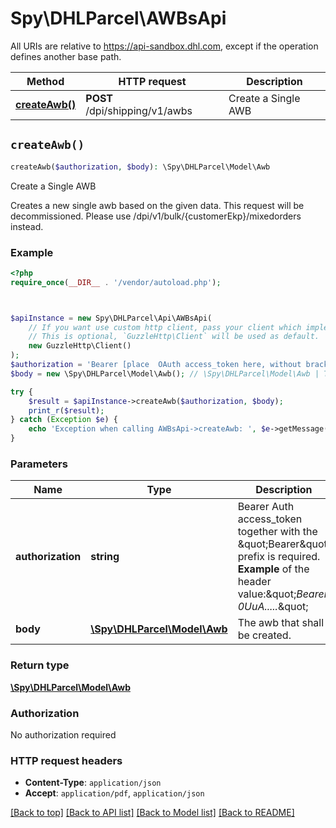 # Spy\DHLParcel\AWBsApi

All URIs are relative to https://api-sandbox.dhl.com, except if the operation defines another base path.

| Method | HTTP request | Description |
| ------------- | ------------- | ------------- |
| [**createAwb()**](AWBsApi.md#createAwb) | **POST** /dpi/shipping/v1/awbs | Create a Single AWB |


## `createAwb()`

```php
createAwb($authorization, $body): \Spy\DHLParcel\Model\Awb
```

Create a Single AWB

Creates a new single awb based on the given data. This request will be decommissioned. Please use /dpi/v1/bulk/{customerEkp}/mixedorders instead.

### Example

```php
<?php
require_once(__DIR__ . '/vendor/autoload.php');



$apiInstance = new Spy\DHLParcel\Api\AWBsApi(
    // If you want use custom http client, pass your client which implements `GuzzleHttp\ClientInterface`.
    // This is optional, `GuzzleHttp\Client` will be used as default.
    new GuzzleHttp\Client()
);
$authorization = 'Bearer [place  OAuth access_token here, without brackets]'; // string | Bearer Auth access_token together with the \"Bearer\" prefix is required. **Example** of the header value:\"*Bearer 0UuA.....*\"
$body = new \Spy\DHLParcel\Model\Awb(); // \Spy\DHLParcel\Model\Awb | The awb that shall be created.

try {
    $result = $apiInstance->createAwb($authorization, $body);
    print_r($result);
} catch (Exception $e) {
    echo 'Exception when calling AWBsApi->createAwb: ', $e->getMessage(), PHP_EOL;
}
```

### Parameters

| Name | Type | Description  | Notes |
| ------------- | ------------- | ------------- | ------------- |
| **authorization** | **string**| Bearer Auth access_token together with the \&quot;Bearer\&quot; prefix is required. **Example** of the header value:\&quot;*Bearer 0UuA.....*\&quot; | [default to &#39;Bearer [place  OAuth access_token here, without brackets]&#39;] |
| **body** | [**\Spy\DHLParcel\Model\Awb**](../Model/Awb.md)| The awb that shall be created. | |

### Return type

[**\Spy\DHLParcel\Model\Awb**](../Model/Awb.md)

### Authorization

No authorization required

### HTTP request headers

- **Content-Type**: `application/json`
- **Accept**: `application/pdf`, `application/json`

[[Back to top]](#) [[Back to API list]](../../README.md#endpoints)
[[Back to Model list]](../../README.md#models)
[[Back to README]](../../README.md)
